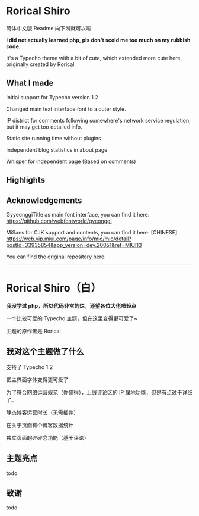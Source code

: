 # Rorical Shiro

简体中文版 Readme 向下滑就可以啦

**I did not actually learned php, pls don't scold me too much on my rubbish code.**

It's a Typecho theme with a bit of cute, which extended more cute here, originally created by Rorical

## What I made

Initial support for Typecho version 1.2

Changed main text interface font to a cuter style.

IP district for comments following somewhere's network service regulation, but it may get too detailed info.

Static site running time without plugins

Independent blog statistics in about page

Whisper for independent page (Based on comments)

## Highlights


## Acknowledgements
GyyeonggiTitle as main font interface, you can find it here:
https://github.com/webfontworld/gyeonggi

MiSans for CJK support and contents, you can find it here: [CHINESE]
https://web.vip.miui.com/page/info/mio/mio/detail?postId=33935854&app_version=dev.20051&ref=MIUI13

You can find the original repository here: 


---------------
# Rorical Shiro（白）

**我没学过 php，所以代码非常的烂，还望各位大佬喷轻点**

一个比较可爱的 Typecho 主题，但在这里变得更可爱了~

主题的原作者是 Rorical

## 我对这个主题做了什么

支持了 Typecho 1.2

把主界面字体变得更可爱了

为了符合网络运营规范（你懂得），上线评论区的 IP 属地功能，但是有点过于详细了。

静态博客运营时长（无需插件）

在关于页面有个博客数据统计

独立页面的碎碎念功能（基于评论）

## 主题亮点

todo

## 致谢

todo
